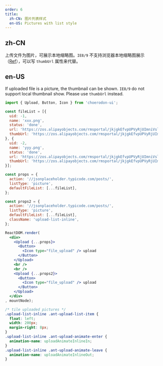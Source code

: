 ```yaml
---
order: 6
title:
  zh-CN: 图片列表样式
  en-US: Pictures with list style
---
```


## zh-CN

上传文件为图片，可展示本地缩略图。`IE8/9` 不支持浏览器本地缩略图展示（[Ref](https://developer.mozilla.org/en-US/docs/Web/API/FileReader/readAsDataURL)），可以写 `thumbUrl` 属性来代替。

## en-US

If uploaded file is a picture, the thumbnail can be shown. `IE8/9` do not support local thumbnail show. Please use `thumbUrl` instead.


````jsx
import { Upload, Button, Icon } from 'choerodon-ui';

const fileList = [{
  uid: -1,
  name: 'xxx.png',
  status: 'done',
  url: 'https://zos.alipayobjects.com/rmsportal/jkjgkEfvpUPVyRjUImniVslZfWPnJuuZ.png',
  thumbUrl: 'https://zos.alipayobjects.com/rmsportal/jkjgkEfvpUPVyRjUImniVslZfWPnJuuZ.png',
}, {
  uid: -2,
  name: 'yyy.png',
  status: 'done',
  url: 'https://zos.alipayobjects.com/rmsportal/jkjgkEfvpUPVyRjUImniVslZfWPnJuuZ.png',
  thumbUrl: 'https://zos.alipayobjects.com/rmsportal/jkjgkEfvpUPVyRjUImniVslZfWPnJuuZ.png',
}];

const props = {
  action: '//jsonplaceholder.typicode.com/posts/',
  listType: 'picture',
  defaultFileList: [...fileList],
};

const props2 = {
  action: '//jsonplaceholder.typicode.com/posts/',
  listType: 'picture',
  defaultFileList: [...fileList],
  className: 'upload-list-inline',
};

ReactDOM.render(
  <div>
    <Upload {...props}>
      <Button>
        <Icon type="file_upload" /> upload
      </Button>
    </Upload>
    <br />
    <br />
    <Upload {...props2}>
      <Button>
        <Icon type="file_upload" /> upload
      </Button>
    </Upload>
  </div>
, mountNode);
````

````css
/* tile uploaded pictures */
.upload-list-inline .ant-upload-list-item {
  float: left;
  width: 200px;
  margin-right: 8px;
}
.upload-list-inline .ant-upload-animate-enter {
  animation-name: uploadAnimateInlineIn;
}
.upload-list-inline .ant-upload-animate-leave {
  animation-name: uploadAnimateInlineOut;
}
````
